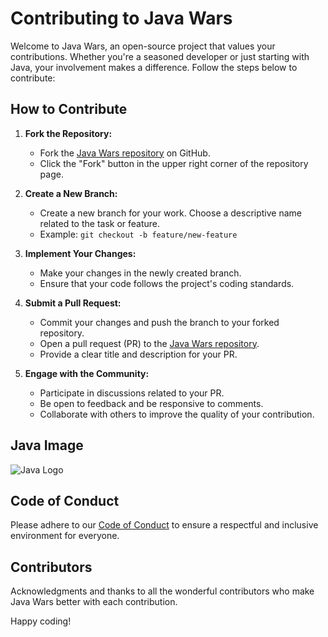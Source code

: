 # Contributing to Java Wars

Welcome to Java Wars, an open-source project that values your contributions. Whether you're a seasoned developer or just starting with Java, your involvement makes a difference. Follow the steps below to contribute:

## How to Contribute

1. **Fork the Repository:**
   - Fork the [Java Wars repository](https://github.com/yourusername/java-wars) on GitHub.
   - Click the "Fork" button in the upper right corner of the repository page.

2. **Create a New Branch:**
   - Create a new branch for your work. Choose a descriptive name related to the task or feature.
   - Example: `git checkout -b feature/new-feature`

3. **Implement Your Changes:**
   - Make your changes in the newly created branch.
   - Ensure that your code follows the project's coding standards.

4. **Submit a Pull Request:**
   - Commit your changes and push the branch to your forked repository.
   - Open a pull request (PR) to the [Java Wars repository](https://github.com/yourusername/java-wars).
   - Provide a clear title and description for your PR.

5. **Engage with the Community:**
   - Participate in discussions related to your PR.
   - Be open to feedback and be responsive to comments.
   - Collaborate with others to improve the quality of your contribution.

## Java Image
![Java Logo](https://www.example.com/java-logo.png)

## Code of Conduct

Please adhere to our [Code of Conduct](CODE_OF_CONDUCT.md) to ensure a respectful and inclusive environment for everyone.

## Contributors

Acknowledgments and thanks to all the wonderful contributors who make Java Wars better with each contribution.

Happy coding!
